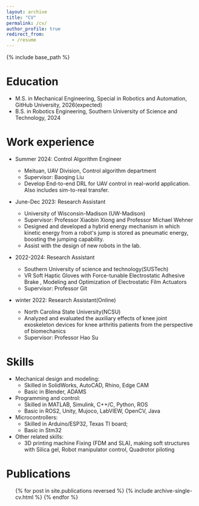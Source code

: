 ```yaml
---
layout: archive
title: "CV"
permalink: /cv/
author_profile: true
redirect_from:
  - /resume
---
```


{% include base_path %}

Education
======
* M.S. in Mechanical Engineering, Special in Robotics and Automation, GitHub University, 2026(expected)
* B.S. in Robotics Engineering, Southern University of Science and Technology, 2024

Work experience
======

* Summer 2024: Control Algorithm Engineer
  * Meituan, UAV Division, Control algorithm department 
  * Supervisor: Baoqing Liu
  * Develop End-to-end DRL for UAV control in real-world application. Also includes sim-to-real transfer. 
  
* June-Dec 2023: Research Assistant
  * University of Wisconsin-Madison (UW-Madison)
  * Supervisor: Professor Xiaobin Xiong and Professor Michael Wehner
  * Designed and developed a hybrid energy mechanism in which kinetic energy from a robot's jump is stored as pneumatic energy, boosting the jumping capability.
  * Assist with the design of new robots in the lab. 

* 2022-2024: Research Assistant
  * Southern University of science and technology(SUSTech)
  * VR Soft Haptic Gloves with Force-tunable Electrostatic Adhesive Brake , Modeling and Optimization of Electrostatic Film Actuators 
  * Supervisor: Professor Git

* winter 2022: Research Assistant(Online)
  * North Carolina State University(NCSU)
  * Analyzed and evaluated the auxiliary effects of knee joint exoskeleton devices for knee arthritis patients from the perspective of biomechanics
  * Supervisor: Professor Hao Su
  
Skills
======
* Mechanical design and modeling:
  * Skilled in SolidWorks, AutoCAD, Rhino, Edge CAM
  * Basic in Blender, ADAMS
* Programming and control:
  * Skilled in MATLAB, Simulink, C++/C, Python, ROS
  * Basic in ROS2, Unity, Mujoco, LabVIEW, OpenCV, Java
* Microcontrollers: 
  * Skilled in Arduino/ESP32, Texas TI board; 
  * Basic in Stm32
* Other related skills: 
  * 3D printing machine Fixing (FDM and SLA), making soft structures with Silica gel, Robot manipulator control, Quadrotor piloting

Publications
======
  <ul>{% for post in site.publications reversed %}
    {% include archive-single-cv.html %}
  {% endfor %}</ul>
  
<!-- Talks
======
  <ul>{% for post in site.talks reversed %}
    {% include archive-single-talk-cv.html  %}
  {% endfor %}</ul>
  
Teaching
======
  <ul>{% for post in site.teaching reversed %}
    {% include archive-single-cv.html %}
  {% endfor %}</ul>
  
Service and leadership
======
* Currently signed in to 43 different slack teams -->
